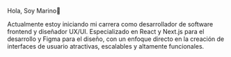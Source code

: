 Hola, Soy Marino👋

Actualmente estoy iniciando mi carrera como desarrollador de software frontend y diseñador UX/UI. Especializado en React y Next.js para el desarrollo y Figma para el diseño, con un enfoque directo en la creación de interfaces de usuario atractivas, escalables y altamente funcionales.

<!--
**Marino-404/Marino-404** is a ✨ _special_ ✨ repository because its `README.md` (this file) appears on your GitHub profile.

Here are some ideas to get you started:

- 🔭 I’m currently working on ...
- 🌱 I’m currently learning ...
- 👯 I’m looking to collaborate on ...
- 🤔 I’m looking for help with ...
- 💬 Ask me about ...
- 📫 How to reach me: ...
- 😄 Pronouns: ...
- ⚡ Fun fact: ...
-->
